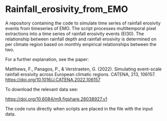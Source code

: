 # Rainfall_erosivity_from_EMO

A repository containing the code to simulate time series of rainfall erosivity events from timeseries of EMO. The script processes multitemporal pixel extractions into a time series of rainfall erosivity events (EI30). The relationship between rainfall depth and rainfall erosivity is determined on per climate region based on monthly empirical relationships between the two.

For a further explanation, see the paper:

Matthews, F., Panagos, P., & Verstraeten, G. (2022). Simulating event-scale rainfall erosivity across European climatic regions. CATENA, 213, 106157. https://doi.org/10.1016/J.CATENA.2022.106157

To download the relevant data see:

https://doi.org/10.6084/m9.figshare.26038927.v1

The code runs directly when scripts are placed in the file with the input data.
